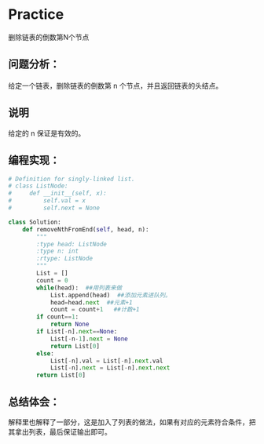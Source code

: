 # Practice
删除链表的倒数第N个节点
## 问题分析：
#### 
给定一个链表，删除链表的倒数第 n 个节点，并且返回链表的头结点。
## 说明
给定的 n 保证是有效的。
## 编程实现：
```Python
# Definition for singly-linked list.
# class ListNode:
#     def __init__(self, x):
#         self.val = x
#         self.next = None

class Solution:
    def removeNthFromEnd(self, head, n):
        """
        :type head: ListNode
        :type n: int
        :rtype: ListNode
        """
        List = []  
        count = 0  
        while(head):  ##用列表来做
            List.append(head)  ##添加元素进队列。
            head=head.next  ##元素+1
            count = count+1   ##计数+1
        if count==1:  
            return None  
        if List[-n].next==None:  
            List[-n-1].next = None  
            return List[0]  
        else:  
            List[-n].val = List[-n].next.val  
            List[-n].next = List[-n].next.next  
        return List[0]   
```
## 总结体会：
解释里也解释了一部分，这是加入了列表的做法，如果有对应的元素符合条件，把其拿出列表，最后保证输出即可。